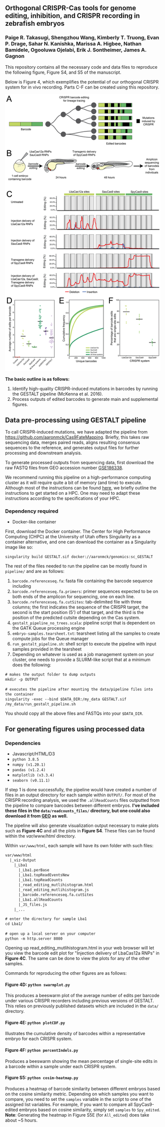 ## Orthogonal CRISPR-Cas tools for genome editing, inhibition, and CRISPR recording in zebrafish embryos 
### Paige R. Takasugi, Shengzhou Wang, Kimberly T. Truong, Evan P. Drage, Sahar N. Kanishka, Marissa A. Higbee, Nathan Bamidele, Ogooluwa Ojelabi, Erik J. Sontheimer, James A. Gagnon 

This repository contains all the necessary code and data files to reproduce the following figure, Figure S4, and S5 of the manuscript. 

Below is Figure 4, which exemplifies the potential of our orthogonal CRISPR system for in vivo recording. Parts C-F can be created using this repository. 

![figure text](img/fig4.png)

**The basic outline is as follows:**
  1. Identify high-quality CRISPR-induced mutations in barcodes by running the GESTALT pipeline (McKenna et al. 2016).
  2. Process outputs of edited barcodes to generate main and supplemental figures. 

## Data pre-processing using GESTALT pipeline 
To call CRISPR-induced mutations, we have adapted the pipeline from https://github.com/aaronmck/Cas9FateMapping. Briefly, this takes raw sequencing data, merges paired reads, aligns resulting consensus sequences to the reference, and generates output files for further processing and downstream analysis. 

To generate processed outputs from sequencing data, first download the raw FASTQ files from GEO accession number [GSE186338](https://www.ncbi.nlm.nih.gov/geo/query/acc.cgi?acc=GSE186338).

We recommend running this pipeline on a high-performance computing cluster as it will require quite a bit of memory (and time) to execute. 
Although most of the instructions can be found [here](https://github.com/mckennalab/SingleCellLineage), we briefly outline the instructions to get started on a HPC. One may need to adapt these instructions according to the specifications of your HPC. 

### Dependency required
* Docker-like container 

First, download the Docker container. The Center for High Performance Computing (CHPC) at the University of Utah offers Singularity as a container alternative, and one can download the container as a Singularity image like so: 

```
singularity build GESTALT.sif docker://aaronmck/genomics:sc_GESTALT 
```

The rest of the files needed to run the pipeline can be mostly found in `pipeline/` and are as follows:
1. `barcode.referenceseq.fa`: fasta file containing the barcode sequence including
2. `barcode.referenceseq.fa.primers`: primer sequences expected to be on both ends of the amplicon for sequencing, one on each line. 
3. `barcode.referenceseq.fa.cutSites`: tab-delimited file with three columns; the first indicates the sequence of the CRISPR target, the second is the start position (5') of that target, and the third is the position of the predicted cutsite depending on the Cas system. 
4. `gestalt_pipeline_no_trees.scala`: pipeline script that is dependent on the GATK Queue processing engine 
5. `embryo-samples.tearsheet.txt`: tearsheet listing all the samples to create compute jobs for the Queue manager 
6. `run_gestalt_pipeline.sh`: shell script to execute the pipeline with input samples provided in the tearsheet
7. Depending on whatever is used as a job management system on your cluster, one needs to provide a SLURM-like script that at a minimum does the following: 
```
# makes the output folder to dump outputs
mkdir -p OUTPUT

# executes the pipeline after mounting the data/pipeline files into the container 
singularity -exec --bind $DATA_DIR:/my_data GESTALT.sif /my_data/run_gestalt_pipeline.sh
```

You should copy all the above files and FASTQs into your `$DATA_DIR`. 

## For generating figures using processed data

### Dependencies 
 * Javascript/HTML/D3
 * `python 3.8.5`
 * `numpy (v1.20.1)`
 * `pandas (v1.2.4)`
 * `matplotlib (v3.3.4)`
 * `seaborn (v0.11.1)`

If step 1 is done successfully, the pipeline would have created a number of files in an output directory for each sample within `OUTPUT/`. For most of the CRISPR recording analysis, we used the `.allReadCounts` files outputted from the pipeline to compare barcodes between different embryos. **I've included these files in the `data/readcounts_files/` directory, but one could also download it from [GEO](https://www.ncbi.nlm.nih.gov/geo/query/acc.cgi?acc=GSE186338) as well.**

The pipeline will also generate visualization output necessary to make plots such as **Figure 4C** and all the plots in **Figure S4**. These files can be found within the *var/www/html* directory.

Within `var/www/html`, each sample will have its own folder with such files:
```
var/www/html
  |_viz-Output
    |_Lba1
      |_Lba1.perBase 
      |_Lba1.topReadEventsNew 
      |_Lba1.topReadCounts 
      |_read_editing_mutlihistogram.html
      |_read_editing_mutlihistogram.js
      |_barcode.referenceseq.fa.cutSites 
      |_Lba1.allReadCounts 
      |_JS_files.js
    |_...
```

```
# enter the directory for sample Lba1
cd Lba1/ 

# open up a local server on your computer
python -m http.server 8080
```

Opening up read_editing_mutlihistogram.html in your web browser will let you view the barcode edit plot for "Injection delivery of LbaCas12a RNPs" in **Figure 4C**. The same can be done to view the plots for any of the other samples. 

Commands for reproducing the other figures are as follows: 

#### **Figure 4D**: `python swarmplot.py`
This produces a beeswarm plot of the average number of edits per barcode under various CRISPR recorders including previous versions of GESTALT. This relies on previously published datasets which are included in the `data/` directory. 

#### **Figure 4E**: `python plotCDF.py` 
Illustrates the cumulative density of barcodes within a representative embryo for each CRISPR system. 

#### **Figure 4F**: `python percentIndels.py` 
Produces a beeswarm showing the mean percentage of single-site edits in a barcode within a sample under each CRISPR system. 

#### **Figure S5**: `python cosim-heatmap.py`
Produces a heatmap of barcode similarity between different embryos based on the cosine similarity metric. Depending on which samples you want to compare, you need to set the `samples` variable in the script to one of the assigned list variables. For example, if you want to compare all SpyCas9-edited embryos based on cosine similarity, simply set `samples` to `Spy_edited`. **Note**: Generating the heatmap in Figure S5E (for `All_edited`) does take about ~5 hours. 



